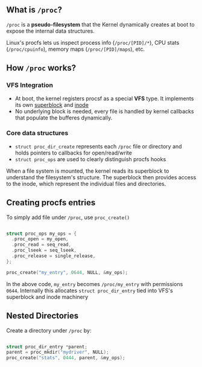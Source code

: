 ## What is `/proc`?

`/proc` is a **pseudo-filesystem** that the Kernel dynamically creates at boot to expose the internal data structures.

Linux's procfs lets us inspect process info (`/proc/[PID]/*`), CPU stats (`/proc/cpuinfo`), memory maps (`/proc/[PID]/maps`), etc.

## How `/proc` works?

### VFS Integration

- At boot, the kernel registers procsf as a special **VFS** type. It implements its own [superblock](superblock.md) and [inode](inode.md)
- No underlying block is needed, every file is handled by kernel callbacks that populate the bufferes dynamically.

### Core data structures

-  `struct proc_dir_create` represents each `/proc` file or directory and holds pointers to callbacks for open/read/write
-  `struct proc_ops` are used to clearly distinguish procfs hooks

When a file system is mounted, the kernel reads its superblock to understand the filesystem's structure. The superblock then provides access to the inode, which represent the individual files and directories.

## Creating procfs entries

To simply add file under `/proc`, use `proc_create()`

```c

struct proc_ops my_ops = {
  .proc_open = my_open,
  .proc_read = seq_read,
  .proc_lseek = seq_lseek,
  .proc_release = single_release,
};

proc_create("my_entry", 0644, NULL, &my_ops);
```

In the above code, `my_entry` becomes `/proc/my_entry` with permissions `0644`. Internally this allocates `struct proc_dir_entry` tied into VFS's superblock and inode machinery

## Nested Directories

Create a directory under `/proc` by:

```c

struct proc_dir_entry *parent;
parent = proc_mkdir("mydriver", NULL);
proc_create("stats", 0444, parent, &my_ops);
```